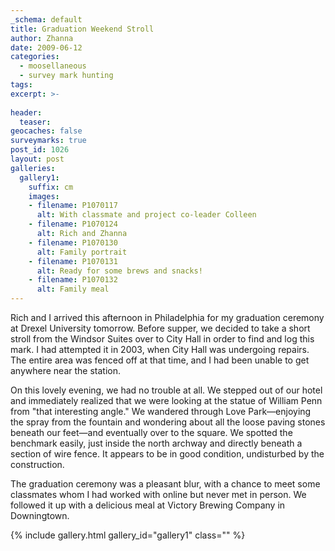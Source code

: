```yaml
---
_schema: default
title: Graduation Weekend Stroll
author: Zhanna
date: 2009-06-12
categories:
  - moosellaneous
  - survey mark hunting
tags:
excerpt: >- 
  
header:
  teaser:
geocaches: false
surveymarks: true
post_id: 1026
layout: post             
galleries:
  gallery1:
    suffix: cm
    images:
    - filename: P1070117
      alt: With classmate and project co-leader Colleen
    - filename: P1070124
      alt: Rich and Zhanna   
    - filename: P1070130
      alt: Family portrait  
    - filename: P1070131
      alt: Ready for some brews and snacks!   
    - filename: P1070132
      alt: Family meal  
---
```


Rich and I arrived this afternoon in Philadelphia for my graduation ceremony at Drexel University tomorrow. Before supper, we decided to take a short stroll from the Windsor Suites over to City Hall in order to find and log this mark. I had attempted it in 2003, when City Hall was undergoing repairs. The entire area was fenced off at that time, and I had been unable to get anywhere near the station.

On this lovely evening, we had no trouble at all. We stepped out of our hotel and immediately realized that we were looking at the statue of William Penn from "that interesting angle." We wandered through Love Park—enjoying the spray from the fountain and wondering about all the loose paving stones beneath our feet—and eventually over to the square. We spotted the benchmark easily, just inside the north archway and directly beneath a section of wire fence. It appears to be in good condition, undisturbed by the construction. 

The graduation ceremony was a pleasant blur, with a chance to meet some classmates whom I had worked with online but never met in person. We followed it up with a delicious meal at Victory Brewing Company in Downingtown.

{% include gallery.html gallery_id="gallery1" class="" %}